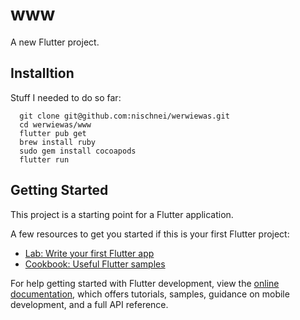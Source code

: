 # www

A new Flutter project.

## Installtion

Stuff I needed to do so far:
```
  git clone git@github.com:nischnei/werwiewas.git
  cd werwiewas/www
  flutter pub get
  brew install ruby
  sudo gem install cocoapods
  flutter run
```

## Getting Started

This project is a starting point for a Flutter application.

A few resources to get you started if this is your first Flutter project:

- [Lab: Write your first Flutter app](https://docs.flutter.dev/get-started/codelab)
- [Cookbook: Useful Flutter samples](https://docs.flutter.dev/cookbook)

For help getting started with Flutter development, view the
[online documentation](https://docs.flutter.dev/), which offers tutorials,
samples, guidance on mobile development, and a full API reference.
